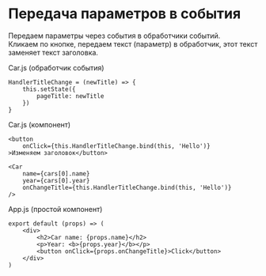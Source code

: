 # Передача параметров в события
Передаем параметры через события в обработчики событий.<br />
Кликаем по кнопке, передаем текст (параметр) в обработчик, этот текст заменяет текст заголовка.

Car.js (обработчик события)

    HandlerTitleChange = (newTitle) => {
        this.setState({
            pageTitle: newTitle
        })
    }

Car.js (компонент)
    
    <button 
        onClick={this.HandlerTitleChange.bind(this, 'Hello')}
    >Изменяем заголовок</button>

    <Car
        name={cars[0].name}
        year={cars[0].year}
        onChangeTitle={this.HandlerTitleChange.bind(this, 'Hello')}
    />

App.js (простой компонент)

    export default (props) => (
        <div>
            <h2>Car name: {props.name}</h2>
            <p>Year: <b>{props.year}</b></p>
            <button onClick={props.onChangeTitle}>Click</button>
        </div>
    )
